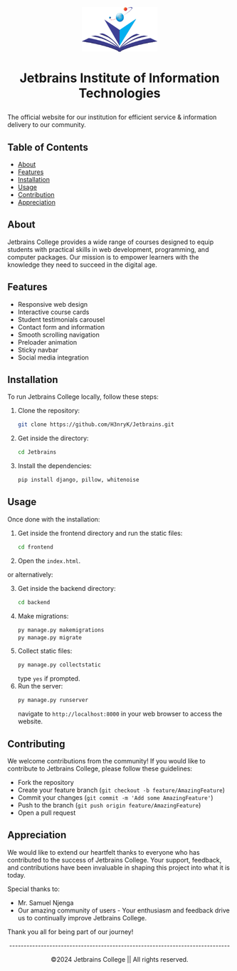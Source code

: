 <p align="center">
    <img src="./static/assets/images/logo.webp" alt="Jetbrains College" width="170" height="100">
</p>

# <p align="center">Jetbrains Institute of Information Technologies</p>

The official website for our institution for efficient service &amp; information delivery to our community.

## Table of Contents

- [About](#about)
- [Features](#features)
- [Installation](#installation)
- [Usage](#usage)
- [Contribution](#contributing)
- [Appreciation](#appreciation)

## About

Jetbrains College provides a wide range of courses designed to equip students with practical skills in web development, programming, and computer packages. Our mission is to empower learners with the knowledge they need to succeed in the digital age.

## Features

- Responsive web design
- Interactive course cards
- Student testimonials carousel
- Contact form and information
- Smooth scrolling navigation
- Preloader animation
- Sticky navbar
- Social media integration

## Installation

To run Jetbrains College locally, follow these steps:

1. Clone the repository:
    ```bash
    git clone https://github.com/H3nryK/Jetbrains.git
    ```
2. Get inside the directory:
    ```bash
    cd Jetbrains
    ```
3. Install the dependencies:
    ```bash
    pip install django, pillow, whitenoise
    ```

## Usage 

Once done with the installation:

1. Get inside the frontend directory and run the static files:
    ```bash
    cd frontend
    ```
2. Open the `index.html`.

or alternatively:

3. Get inside the backend directory:
    ```bash
    cd backend
    ```
4. Make migrations:
    ```bash
    py manage.py makemigrations
    py manage.py migrate
    ```
5. Collect static files:
    ```bash
    py manage.py collectstatic
    ```
    type `yes` if prompted.
6. Run the server:
    ```bash
    py manage.py runserver
    ```
    navigate to `http://localhost:8000` in your web browser to access the website.

## Contributing

We welcome contributions from the community! If you would like to contribute to Jetbrains College, please follow these guidelines:

- Fork the repository
- Create your feature branch (`git checkout -b feature/AmazingFeature`)
- Commit your changes (`git commit -m 'Add some AmazingFeature'`)
- Push to the branch (`git push origin feature/AmazingFeature`)
- Open a pull request

## Appreciation

We would like to extend our heartfelt thanks to everyone who has contributed to the success of Jetbrains College. Your support, feedback, and contributions have been invaluable in shaping this project into what it is today.

Special thanks to:

- Mr. Samuel Njenga
- Our amazing community of users - Your enthusiasm and feedback drive us to continually improve Jetbrains College.

Thank you all for being part of our journey!

<p align="center">
    -----------------------------------------------------------------------------
</p>

<p align="center">
    ©2024 Jetbrains College || All rights reserved.
</p>
